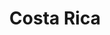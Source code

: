 ---
title: "Costa Rica"
hashtag: "costa-rica"
cities:
  - Puntarenas
tags:
  - Country
  - Central America
---
